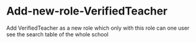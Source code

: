 # Add-new-role-VerifiedTeacher
Add VerifiedTeacher as a new role which only with this role can one user see the search table of the whole school
